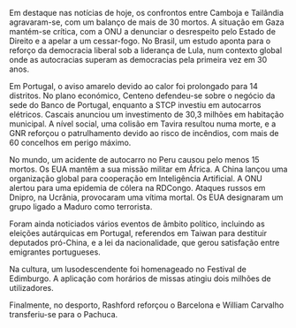 Em destaque nas notícias de hoje, os confrontos entre Camboja e Tailândia agravaram-se, com um balanço de mais de 30 mortos. A situação em Gaza mantém-se crítica, com a ONU a denunciar o desrespeito pelo Estado de Direito e a apelar a um cessar-fogo. No Brasil, um estudo aponta para o reforço da democracia liberal sob a liderança de Lula, num contexto global onde as autocracias superam as democracias pela primeira vez em 30 anos.

Em Portugal, o aviso amarelo devido ao calor foi prolongado para 14 distritos. No plano económico, Centeno defendeu-se sobre o negócio da sede do Banco de Portugal, enquanto a STCP investiu em autocarros elétricos. Cascais anunciou um investimento de 30,3 milhões em habitação municipal. A nível social, uma colisão em Tavira resultou numa morte, e a GNR reforçou o patrulhamento devido ao risco de incêndios, com mais de 60 concelhos em perigo máximo.

No mundo, um acidente de autocarro no Peru causou pelo menos 15 mortos. Os EUA mantêm a sua missão militar em África. A China lançou uma organização global para cooperação em Inteligência Artificial. A ONU alertou para uma epidemia de cólera na RDCongo. Ataques russos em Dnipro, na Ucrânia, provocaram uma vítima mortal. Os EUA designaram um grupo ligado a Maduro como terrorista.

Foram ainda noticiados vários eventos de âmbito político, incluindo as eleições autárquicas em Portugal, referendos em Taiwan para destituir deputados pró-China, e a lei da nacionalidade, que gerou satisfação entre emigrantes portugueses.

Na cultura, um lusodescendente foi homenageado no Festival de Edimburgo. A aplicação com horários de missas atingiu dois milhões de utilizadores.

Finalmente, no desporto, Rashford reforçou o Barcelona e William Carvalho transferiu-se para o Pachuca.
